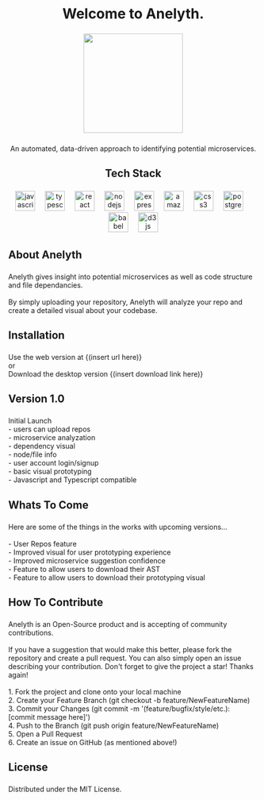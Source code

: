 <h1 align="center">Welcome to Anelyth.</h1>

###

<div align="center">
  <img height="200" src="https://live.staticflickr.com/65535/53693040038_a092839528_o.png"  />
</div>

###

<p align="center">An automated, data-driven approach to identifying potential microservices.</p>

###

<h2 align="center">Tech Stack</h2>

###

<div align="center">
  <img src="https://img.shields.io/badge/JavaScript-F7DF1E?logo=javascript&logoColor=black&style=for-the-badge" height="40" alt="javascript logo"  />
  <img width="12" />
  <img src="https://img.shields.io/badge/TypeScript-3178C6?logo=typescript&logoColor=white&style=for-the-badge" height="40" alt="typescript logo"  />
  <img width="12" />
  <img src="https://img.shields.io/badge/React-61DAFB?logo=react&logoColor=black&style=for-the-badge" height="40" alt="react logo"  />
  <img width="12" />
  <img src="https://img.shields.io/badge/Node.js-339933?logo=nodedotjs&logoColor=white&style=for-the-badge" height="40" alt="nodejs logo"  />
  <img width="12" />
  <img src="https://img.shields.io/badge/Express-000000?logo=express&logoColor=white&style=for-the-badge" height="40" alt="express logo"  />
  <img width="12" />
  <img src="https://img.shields.io/badge/Amazon AWS-232F3E?logo=amazonaws&logoColor=white&style=for-the-badge" height="40" alt="amazonwebservices logo"  />
  <img width="12" />
  <img src="https://img.shields.io/badge/CSS3-1572B6?logo=css3&logoColor=white&style=for-the-badge" height="40" alt="css3 logo"  />
  <img width="12" />
  <img src="https://img.shields.io/badge/PostgreSQL-4169E1?logo=postgresql&logoColor=white&style=for-the-badge" height="40" alt="postgresql logo"  />
  <img width="12" />
  <img src="https://img.shields.io/badge/Babel-F9DC3E?logo=babel&logoColor=black&style=for-the-badge" height="40" alt="babel logo"  />
  <img width="12" />
  <img src="https://img.shields.io/badge/D3.js-F9A03C?logo=d3dotjs&logoColor=black&style=for-the-badge" height="40" alt="d3js logo"  />
</div>

###

<h2 align="left">About Anelyth</h2>

###

<p align="left">Anelyth gives insight into potential microservices as well as code structure and file dependancies.<br><br>By simply uploading your repository, Anelyth will analyze your repo and create a detailed visual about your codebase.</p>

###

<h2 align="left">Installation</h2>

###

<p align="left">Use the web version at {(insert url here)}<br>or <br>Download the desktop version {(insert download link here)}</p>

###

<h2 align="left">Version 1.0</h2>

###

<p align="left">Initial Launch<br>- users can upload repos<br>- microservice analyzation<br>- dependency visual<br>- node/file info<br>- user account login/signup<br>- basic visual prototyping<br>- Javascript and Typescript compatible</p>

###

<h2 align="left">Whats To Come</h2>

###

<p align="left">Here are some of the things in the works with upcoming versions...<br><br>- User Repos feature<br>- Improved visual for user prototyping experience<br>- Improved microservice suggestion confidence<br>- Feature to allow users to download their AST<br>- Feature to allow users to download their prototyping visual</p>

###

<h2 align="left">How To Contribute</h2>

###

<p align="left">Anelyth is an Open-Source product and is accepting of community contributions.<br><br>If you have a suggestion that would make this better, please fork the repository and create a pull request. You can also simply open an issue describing your contribution. Don't forget to give the project a star! Thanks again!<br><br>  1. Fork the project and clone onto your local machine<br>  2. Create your Feature Branch (git checkout -b feature/NewFeatureName)<br>  3. Commit your Changes (git commit -m '(feature/bugfix/style/etc.): [commit message here]')<br>  4. Push to the Branch (git push origin feature/NewFeatureName)<br>  5. Open a Pull Request<br>  6. Create an issue on GitHub (as mentioned above!)</p>

###

<h2 align="left">License</h2>

###

<p align="left">Distributed under the MIT License.</p>

###
